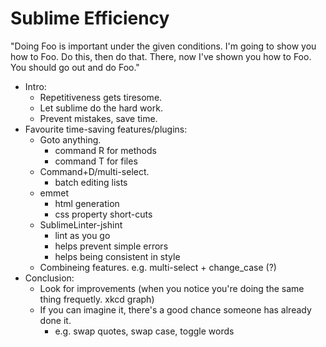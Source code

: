 
Sublime Efficiency
==================

"Doing Foo is important under the given conditions. I'm going to show you how to Foo. Do this, then do that. There, now I've shown you how to Foo. You should go out and do Foo."

- Intro:
    + Repetitiveness gets tiresome.
    + Let sublime do the hard work.
    + Prevent mistakes, save time.
- Favourite time-saving features/plugins:
    + Goto anything.
        * command R for methods
        * command T for files
    + Command+D/multi-select.
        * batch editing lists
    + emmet
        * html generation
        * css property short-cuts
    + SublimeLinter-jshint
        * lint as you go
        * helps prevent simple errors
        * helps being consistent in style
    + Combineing features. e.g. multi-select + change_case (?)
- Conclusion:
    + Look for improvements (when you notice you're doing the same thing frequetly. xkcd graph)
    + If you can imagine it, there's a good chance someone has already done it.
        * e.g. swap quotes, swap case, toggle words